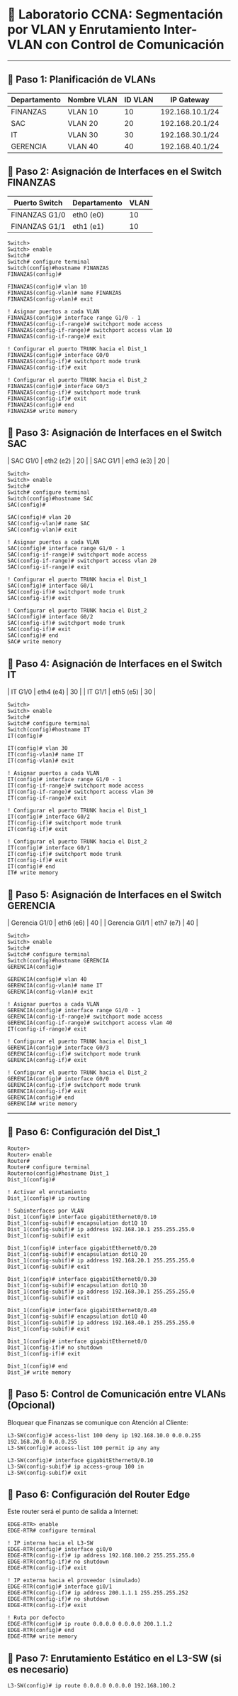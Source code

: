﻿
# 🧪 Laboratorio CCNA: Segmentación por VLAN y Enrutamiento Inter-VLAN con Control de Comunicación

----------

## 🔹 Paso 1: Planificación de VLANs
 
| Departamento         | Nombre VLAN       | ID VLAN | IP Gateway          |
|----------------------|-------------------|---------|---------------------|
| FINANZAS             | VLAN 10           | 10      | 192.168.10.1/24     |
| SAC                  | VLAN 20           | 20      | 192.168.20.1/24     |
| IT                   | VLAN 30           | 30      | 192.168.30.1/24     |
| GERENCIA             | VLAN 40           | 40      | 192.168.40.1/24     |


## 🔹 Paso 2: Asignación de Interfaces en el Switch FINANZAS
| Puerto Switch      | Departamento         | VLAN |
|--------------------|----------------------|------|
| FINANZAS G1/0      | eth0 (e0)            | 10   |
| FINANZAS G1/1      | eth1 (e1)            | 10   |

    Switch>
    Switch> enable
    Switch#
    Switch# configure terminal
    Switch(config)#hostname FINANZAS
    FINANZAS(config)#

    FINANZAS(config)# vlan 10
    FINANZAS(config-vlan)# name FINANZAS
    FINANZAS(config-vlan)# exit

    ! Asignar puertos a cada VLAN
    FINANZAS(config)# interface range G1/0 - 1
    FINANZAS(config-if-range)# switchport mode access
    FINANZAS(config-if-range)# switchport access vlan 10
    FINANZAS(config-if-range)# exit

    ! Configurar el puerto TRUNK hacia el Dist_1
    FINANZAS(config)# interface G0/0
    FINANZAS(config-if)# switchport mode trunk
    FINANZAS(config-if)# exit
    
    ! Configurar el puerto TRUNK hacia el Dist_2
    FINANZAS(config)# interface G0/3
    FINANZAS(config-if)# switchport mode trunk
    FINANZAS(config-if)# exit
    FINANZAS(config)# end
    FINANZAS# write memory

## 🔹 Paso 3: Asignación de Interfaces en el Switch SAC
| SAC      G1/0      | eth2 (e2)            | 20   |
| SAC      G1/1      | eth3 (e3)            | 20   |

    Switch>
    Switch> enable
    Switch#
    Switch# configure terminal
    Switch(config)#hostname SAC
    SAC(config)#

    SAC(config)# vlan 20
    SAC(config-vlan)# name SAC
    SAC(config-vlan)# exit

    ! Asignar puertos a cada VLAN
    SAC(config)# interface range G1/0 - 1
    SAC(config-if-range)# switchport mode access
    SAC(config-if-range)# switchport access vlan 20
    SAC(config-if-range)# exit

    ! Configurar el puerto TRUNK hacia el Dist_1
    SAC(config)# interface G0/1
    SAC(config-if)# switchport mode trunk
    SAC(config-if)# exit
    
    ! Configurar el puerto TRUNK hacia el Dist_2
    SAC(config)# interface G0/2
    SAC(config-if)# switchport mode trunk
    SAC(config-if)# exit
    SAC(config)# end
    SAC# write memory


## 🔹 Paso 4: Asignación de Interfaces en el Switch IT
| IT       G1/0      | eth4 (e4)            | 30   |
| IT       G1/1      | eth5 (e5)            | 30   |

    Switch>
    Switch> enable
    Switch#
    Switch# configure terminal
    Switch(config)#hostname IT
    IT(config)#

    IT(config)# vlan 30
    IT(config-vlan)# name IT
    IT(config-vlan)# exit

    ! Asignar puertos a cada VLAN
    IT(config)# interface range G1/0 - 1
    IT(config-if-range)# switchport mode access
    IT(config-if-range)# switchport access vlan 30
    IT(config-if-range)# exit

    ! Configurar el puerto TRUNK hacia el Dist_1
    IT(config)# interface G0/2
    IT(config-if)# switchport mode trunk
    IT(config-if)# exit

    ! Configurar el puerto TRUNK hacia el Dist_2
    IT(config)# interface G0/1
    IT(config-if)# switchport mode trunk
    IT(config-if)# exit
    IT(config)# end
    IT# write memory


## 🔹 Paso 5: Asignación de Interfaces en el Switch GERENCIA
| Gerencia G1/0      | eth6 (e6)            | 40   |
| Gerencia Gi1/1     | eth7 (e7)            | 40   |


    Switch>
    Switch> enable
    Switch#
    Switch# configure terminal
    Switch(config)#hostname GERENCIA
    GERENCIA(config)#

    GERENCIA(config)# vlan 40
    GERENCIA(config-vlan)# name IT
    GERENCIA(config-vlan)# exit

    ! Asignar puertos a cada VLAN
    GERENCIA(config)# interface range G1/0 - 1
    GERENCIA(config-if-range)# switchport mode access
    GERENCIA(config-if-range)# switchport access vlan 40
    IT(config-if-range)# exit

    ! Configurar el puerto TRUNK hacia el Dist_1
    GERENCIA(config)# interface G0/3
    GERENCIA(config-if)# switchport mode trunk
    GERENCIA(config-if)# exit

    ! Configurar el puerto TRUNK hacia el Dist_2
    GERENCIA(config)# interface G0/0
    GERENCIA(config-if)# switchport mode trunk
    GERENCIA(config-if)# exit
    GERENCIA(config)# end
    GERENCIA# write memory






__________________________


## 🔹 Paso 6: Configuración del Dist_1

    Router>
    Router> enable
    Router#
    Router# configure terminal
    Routerno(config)#hostname Dist_1
    Dist_1(config)#
    
    ! Activar el enrutamiento
    Dist_1(config)# ip routing
    
    ! Subinterfaces por VLAN
    Dist_1(config)# interface gigabitEthernet0/0.10
    Dist_1(config-subif)# encapsulation dot1Q 10
    Dist_1(config-subif)# ip address 192.168.10.1 255.255.255.0
    Dist_1(config-subif)# exit
    
    Dist_1(config)# interface gigabitEthernet0/0.20
    Dist_1(config-subif)# encapsulation dot1Q 20
    Dist_1(config-subif)# ip address 192.168.20.1 255.255.255.0
    Dist_1(config-subif)# exit
    
    Dist_1(config)# interface gigabitEthernet0/0.30
    Dist_1(config-subif)# encapsulation dot1Q 30
    Dist_1(config-subif)# ip address 192.168.30.1 255.255.255.0
    Dist_1(config-subif)# exit
    
    Dist_1(config)# interface gigabitEthernet0/0.40
    Dist_1(config-subif)# encapsulation dot1Q 40
    Dist_1(config-subif)# ip address 192.168.40.1 255.255.255.0
    Dist_1(config-subif)# exit
    
    Dist_1(config)# interface gigabitEthernet0/0
    Dist_1(config-if)# no shutdown
    Dist_1(config-if)# exit
    
    Dist_1(config)# end
    Dist_1# write memory

## 🔹 Paso 5: Control de Comunicación entre VLANs (Opcional)
Bloquear que Finanzas se comunique con Atención al Cliente:

    L3-SW(config)# access-list 100 deny ip 192.168.10.0 0.0.0.255 192.168.20.0 0.0.0.255
    L3-SW(config)# access-list 100 permit ip any any
    
    L3-SW(config)# interface gigabitEthernet0/0.10
    L3-SW(config-subif)# ip access-group 100 in
    L3-SW(config-subif)# exit

## 🔹 Paso 6: Configuración del Router Edge
Este router será el punto de salida a Internet:

    EDGE-RTR> enable
    EDGE-RTR# configure terminal
    
    ! IP interna hacia el L3-SW
    EDGE-RTR(config)# interface gi0/0
    EDGE-RTR(config-if)# ip address 192.168.100.2 255.255.255.0
    EDGE-RTR(config-if)# no shutdown
    EDGE-RTR(config-if)# exit
    
    ! IP externa hacia el proveedor (simulado)
    EDGE-RTR(config)# interface gi0/1
    EDGE-RTR(config-if)# ip address 200.1.1.1 255.255.255.252
    EDGE-RTR(config-if)# no shutdown
    EDGE-RTR(config-if)# exit
    
    ! Ruta por defecto
    EDGE-RTR(config)# ip route 0.0.0.0 0.0.0.0 200.1.1.2
    EDGE-RTR(config)# end
    EDGE-RTR# write memory



## 🔹 Paso 7: Enrutamiento Estático en el L3-SW (si es necesario)

    L3-SW(config)# ip route 0.0.0.0 0.0.0.0 192.168.100.2

